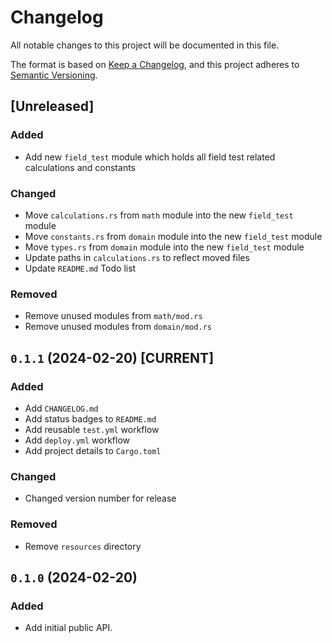 # Changelog

All notable changes to this project will be documented in this file.

The format is based on [Keep a Changelog](https://keepachangelog.com/en/1.0.0/),
and this project adheres to [Semantic Versioning](https://semver.org/spec/v2.0.0.html).

<!--
## `x.y.z` (YYYY-MM-DD) [CURRENT | YANKED]

### Added (for new features)
### Changed (for changes in existing functionality)
### Deprecated (for soon-to-be removed features)
### Removed (for now removed features)
### Fixed (for any bug fixes)
### Security
-->

## [Unreleased]

### Added

- Add new `field_test` module which holds all field test related calculations and constants

### Changed

- Move `calculations.rs` from `math` module into the new `field_test` module
- Move `constants.rs` from `domain` module into the new `field_test` module
- Move `types.rs` from `domain` module into the new `field_test` module
- Update paths in `calculations.rs` to reflect moved files
- Update `README.md` Todo list

### Removed

- Remove unused modules from `math/mod.rs`
- Remove unused modules from `domain/mod.rs`



## `0.1.1` (2024-02-20) [CURRENT]

### Added

- Add `CHANGELOG.md`
- Add status badges to `README.md`
- Add reusable `test.yml` workflow
- Add `deploy.yml` workflow
- Add project details to `Cargo.toml`

### Changed

- Changed version number for release

### Removed

- Remove `resources` directory

## `0.1.0` (2024-02-20)

### Added

- Add initial public API.
